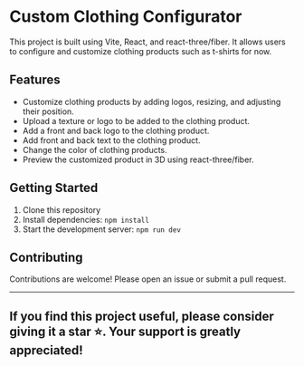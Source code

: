 # Custom Clothing Configurator

This project is built using Vite, React, and react-three/fiber. It allows users to configure and customize clothing products such as t-shirts for now.

## Features

- Customize clothing products by adding logos, resizing, and adjusting their position.
- Upload a texture or logo to be added to the clothing product.
- Add a front and back logo to the clothing product.
- Add front and back text to the clothing product.
- Change the color of clothing products.
- Preview the customized product in 3D using react-three/fiber.

## Getting Started

1. Clone this repository
2. Install dependencies: `npm install`
3. Start the development server: `npm run dev`

## Contributing

Contributions are welcome! Please open an issue or submit a pull request.

---
If you find this project useful, please consider giving it a star ⭐. Your support is greatly appreciated!
---
